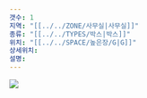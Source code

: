 ```yaml
---
갯수: 1
지역: "[[../../ZONE/사무실|사무실]]"
종류: "[[../../TYPES/박스|박스]]"
위치: "[[../../SPACE/높은장/G|G]]"
상세위치: 
설명:
---
```

![](http://192.168.50.22/images/240608_IMG_0225.jpg)